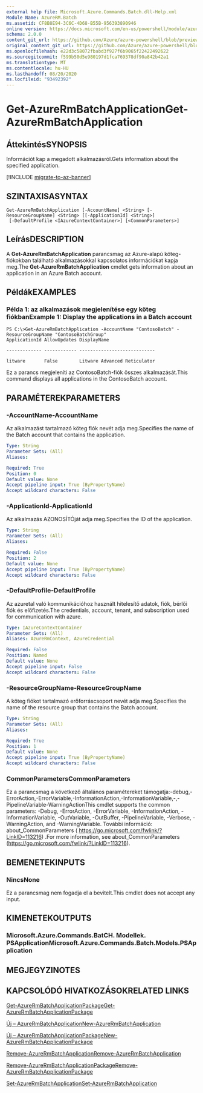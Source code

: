 ```yaml
---
external help file: Microsoft.Azure.Commands.Batch.dll-Help.xml
Module Name: AzureRM.Batch
ms.assetid: CF8B8E94-3C6C-4D68-B55B-956393890946
online version: https://docs.microsoft.com/en-us/powershell/module/azurerm.batch/get-azurermbatchapplication
schema: 2.0.0
content_git_url: https://github.com/Azure/azure-powershell/blob/preview/src/ResourceManager/AzureBatch/Commands.Batch/help/Get-AzureRmBatchApplication.md
original_content_git_url: https://github.com/Azure/azure-powershell/blob/preview/src/ResourceManager/AzureBatch/Commands.Batch/help/Get-AzureRmBatchApplication.md
ms.openlocfilehash: e22d3c58072fbabd3f927f6b9065f22422492622
ms.sourcegitcommit: f599b50d5e980197d1fca769378df90a842b42a1
ms.translationtype: MT
ms.contentlocale: hu-HU
ms.lasthandoff: 08/20/2020
ms.locfileid: "93492392"
---
```

# <span data-ttu-id="ef383-101">Get-AzureRmBatchApplication</span><span class="sxs-lookup"><span data-stu-id="ef383-101">Get-AzureRmBatchApplication</span></span>

## <span data-ttu-id="ef383-102">Áttekintés</span><span class="sxs-lookup"><span data-stu-id="ef383-102">SYNOPSIS</span></span>
<span data-ttu-id="ef383-103">Információt kap a megadott alkalmazásról.</span><span class="sxs-lookup"><span data-stu-id="ef383-103">Gets information about the specified application.</span></span>

[!INCLUDE [migrate-to-az-banner](../../includes/migrate-to-az-banner.md)]

## <span data-ttu-id="ef383-104">SZINTAXISA</span><span class="sxs-lookup"><span data-stu-id="ef383-104">SYNTAX</span></span>

```
Get-AzureRmBatchApplication [-AccountName] <String> [-ResourceGroupName] <String> [[-ApplicationId] <String>]
 [-DefaultProfile <IAzureContextContainer>] [<CommonParameters>]
```

## <span data-ttu-id="ef383-105">Leírás</span><span class="sxs-lookup"><span data-stu-id="ef383-105">DESCRIPTION</span></span>
<span data-ttu-id="ef383-106">A **Get-AzureRmBatchApplication** parancsmag az Azure-alapú köteg-fiókokban található alkalmazásokkal kapcsolatos információkat kapja meg.</span><span class="sxs-lookup"><span data-stu-id="ef383-106">The **Get-AzureRmBatchApplication** cmdlet gets information about an application in an Azure Batch account.</span></span>

## <span data-ttu-id="ef383-107">Példák</span><span class="sxs-lookup"><span data-stu-id="ef383-107">EXAMPLES</span></span>

### <span data-ttu-id="ef383-108">Példa 1: az alkalmazások megjelenítése egy köteg fiókban</span><span class="sxs-lookup"><span data-stu-id="ef383-108">Example 1: Display the applications in a Batch account</span></span>
```
PS C:\>Get-AzureRmBatchApplication -AccountName "ContosoBatch" -ResourceGroupName "ContosoBatchGroup"
ApplicationId AllowUpdates DisplayName

------------- ------------ ----------------------------

litware       False        Litware Advanced Reticulator
```

<span data-ttu-id="ef383-109">Ez a parancs megjeleníti az ContosoBatch-fiók összes alkalmazását.</span><span class="sxs-lookup"><span data-stu-id="ef383-109">This command displays all applications in the ContosoBatch account.</span></span>

## <span data-ttu-id="ef383-110">PARAMÉTEREK</span><span class="sxs-lookup"><span data-stu-id="ef383-110">PARAMETERS</span></span>

### <span data-ttu-id="ef383-111">-AccountName</span><span class="sxs-lookup"><span data-stu-id="ef383-111">-AccountName</span></span>
<span data-ttu-id="ef383-112">Az alkalmazást tartalmazó köteg fiók nevét adja meg.</span><span class="sxs-lookup"><span data-stu-id="ef383-112">Specifies the name of the Batch account that contains the application.</span></span>

```yaml
Type: String
Parameter Sets: (All)
Aliases: 

Required: True
Position: 0
Default value: None
Accept pipeline input: True (ByPropertyName)
Accept wildcard characters: False
```

### <span data-ttu-id="ef383-113">-ApplicationId</span><span class="sxs-lookup"><span data-stu-id="ef383-113">-ApplicationId</span></span>
<span data-ttu-id="ef383-114">Az alkalmazás AZONOSÍTÓját adja meg.</span><span class="sxs-lookup"><span data-stu-id="ef383-114">Specifies the ID of the application.</span></span>

```yaml
Type: String
Parameter Sets: (All)
Aliases: 

Required: False
Position: 2
Default value: None
Accept pipeline input: True (ByPropertyName)
Accept wildcard characters: False
```

### <span data-ttu-id="ef383-115">-DefaultProfile</span><span class="sxs-lookup"><span data-stu-id="ef383-115">-DefaultProfile</span></span>
<span data-ttu-id="ef383-116">Az azuretal való kommunikációhoz használt hitelesítő adatok, fiók, bérlői fiók és előfizetés.</span><span class="sxs-lookup"><span data-stu-id="ef383-116">The credentials, account, tenant, and subscription used for communication with azure.</span></span>

```yaml
Type: IAzureContextContainer
Parameter Sets: (All)
Aliases: AzureRmContext, AzureCredential

Required: False
Position: Named
Default value: None
Accept pipeline input: False
Accept wildcard characters: False
```

### <span data-ttu-id="ef383-117">-ResourceGroupName</span><span class="sxs-lookup"><span data-stu-id="ef383-117">-ResourceGroupName</span></span>
<span data-ttu-id="ef383-118">A köteg fiókot tartalmazó erőforráscsoport nevét adja meg.</span><span class="sxs-lookup"><span data-stu-id="ef383-118">Specifies the name of the resource group that contains the Batch account.</span></span>

```yaml
Type: String
Parameter Sets: (All)
Aliases: 

Required: True
Position: 1
Default value: None
Accept pipeline input: True (ByPropertyName)
Accept wildcard characters: False
```

### <span data-ttu-id="ef383-119">CommonParameters</span><span class="sxs-lookup"><span data-stu-id="ef383-119">CommonParameters</span></span>
<span data-ttu-id="ef383-120">Ez a parancsmag a következő általános paramétereket támogatja:-debug,-ErrorAction,-ErrorVariable,-InformationAction,-InformationVariable,-,-PipelineVariable-WarningAction</span><span class="sxs-lookup"><span data-stu-id="ef383-120">This cmdlet supports the common parameters: -Debug, -ErrorAction, -ErrorVariable, -InformationAction, -InformationVariable, -OutVariable, -OutBuffer, -PipelineVariable, -Verbose, -WarningAction, and -WarningVariable.</span></span> <span data-ttu-id="ef383-121">További információ: about_CommonParameters ( https://go.microsoft.com/fwlink/?LinkID=113216) .</span><span class="sxs-lookup"><span data-stu-id="ef383-121">For more information, see about_CommonParameters (https://go.microsoft.com/fwlink/?LinkID=113216).</span></span>

## <span data-ttu-id="ef383-122">BEMENETEK</span><span class="sxs-lookup"><span data-stu-id="ef383-122">INPUTS</span></span>

### <span data-ttu-id="ef383-123">Nincs</span><span class="sxs-lookup"><span data-stu-id="ef383-123">None</span></span>
<span data-ttu-id="ef383-124">Ez a parancsmag nem fogadja el a bevitelt.</span><span class="sxs-lookup"><span data-stu-id="ef383-124">This cmdlet does not accept any input.</span></span>

## <span data-ttu-id="ef383-125">KIMENETEK</span><span class="sxs-lookup"><span data-stu-id="ef383-125">OUTPUTS</span></span>

### <span data-ttu-id="ef383-126">Microsoft.Azure.Commands.BatCH. Modellek. PSApplication</span><span class="sxs-lookup"><span data-stu-id="ef383-126">Microsoft.Azure.Commands.Batch.Models.PSApplication</span></span>

## <span data-ttu-id="ef383-127">MEGJEGYZI</span><span class="sxs-lookup"><span data-stu-id="ef383-127">NOTES</span></span>

## <span data-ttu-id="ef383-128">KAPCSOLÓDÓ HIVATKOZÁSOK</span><span class="sxs-lookup"><span data-stu-id="ef383-128">RELATED LINKS</span></span>

[<span data-ttu-id="ef383-129">Get-AzureRmBatchApplicationPackage</span><span class="sxs-lookup"><span data-stu-id="ef383-129">Get-AzureRmBatchApplicationPackage</span></span>](./Get-AzureRmBatchApplicationPackage.md)

[<span data-ttu-id="ef383-130">Új – AzureRmBatchApplication</span><span class="sxs-lookup"><span data-stu-id="ef383-130">New-AzureRmBatchApplication</span></span>](./New-AzureRmBatchApplication.md)

[<span data-ttu-id="ef383-131">Új – AzureRmBatchApplicationPackage</span><span class="sxs-lookup"><span data-stu-id="ef383-131">New-AzureRmBatchApplicationPackage</span></span>](./New-AzureRmBatchApplicationPackage.md)

[<span data-ttu-id="ef383-132">Remove-AzureRmBatchApplication</span><span class="sxs-lookup"><span data-stu-id="ef383-132">Remove-AzureRmBatchApplication</span></span>](./Remove-AzureRmBatchApplication.md)

[<span data-ttu-id="ef383-133">Remove-AzureRmBatchApplicationPackage</span><span class="sxs-lookup"><span data-stu-id="ef383-133">Remove-AzureRmBatchApplicationPackage</span></span>](./Remove-AzureRmBatchApplicationPackage.md)

[<span data-ttu-id="ef383-134">Set-AzureRmBatchApplication</span><span class="sxs-lookup"><span data-stu-id="ef383-134">Set-AzureRmBatchApplication</span></span>](./Set-AzureRmBatchApplication.md)


